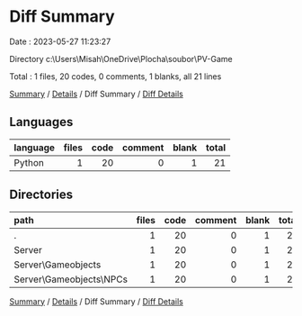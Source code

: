 # Diff Summary

Date : 2023-05-27 11:23:27

Directory c:\\Users\\Misah\\OneDrive\\Plocha\\soubor\\PV-Game

Total : 1 files,  20 codes, 0 comments, 1 blanks, all 21 lines

[Summary](results.md) / [Details](details.md) / Diff Summary / [Diff Details](diff-details.md)

## Languages
| language | files | code | comment | blank | total |
| :--- | ---: | ---: | ---: | ---: | ---: |
| Python | 1 | 20 | 0 | 1 | 21 |

## Directories
| path | files | code | comment | blank | total |
| :--- | ---: | ---: | ---: | ---: | ---: |
| . | 1 | 20 | 0 | 1 | 21 |
| Server | 1 | 20 | 0 | 1 | 21 |
| Server\\Gameobjects | 1 | 20 | 0 | 1 | 21 |
| Server\\Gameobjects\\NPCs | 1 | 20 | 0 | 1 | 21 |

[Summary](results.md) / [Details](details.md) / Diff Summary / [Diff Details](diff-details.md)